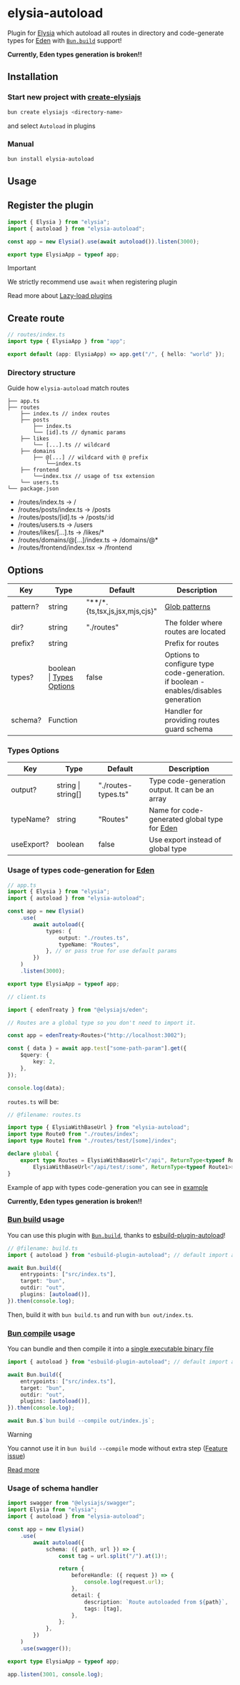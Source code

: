 # elysia-autoload

Plugin for [Elysia](https://elysiajs.com/) which autoload all routes in directory and code-generate types for [Eden](https://elysiajs.com/eden/overview.html) with [`Bun.build`](#bun-build-usage) support!

**Currently, Eden types generation is broken!!**

## Installation

### Start new project with [create-elysiajs](https://github.com/kravetsone/create-elysiajs)

```bash
bun create elysiajs <directory-name>
```

and select `Autoload` in plugins

### Manual

```bash
bun install elysia-autoload
```

## Usage

## Register the plugin

```ts
import { Elysia } from "elysia";
import { autoload } from "elysia-autoload";

const app = new Elysia().use(await autoload()).listen(3000);

export type ElysiaApp = typeof app;
```

> [!IMPORTANT]
> We strictly recommend use `await` when registering plugin
>
> Read more about [Lazy-load plugins](https://elysiajs.com/patterns/lazy-loading-module.html)

## Create route

```ts
// routes/index.ts
import type { ElysiaApp } from "app";

export default (app: ElysiaApp) => app.get("/", { hello: "world" });
```

### Directory structure

Guide how `elysia-autoload` match routes

```
├── app.ts
├── routes
    ├── index.ts // index routes
    ├── posts
        ├── index.ts
        └── [id].ts // dynamic params
    ├── likes
        └── [...].ts // wildcard
    ├── domains
        ├── @[...] // wildcard with @ prefix
            └──index.ts
    ├── frontend
        └──index.tsx // usage of tsx extension
    └── users.ts
└── package.json
```

-   /routes/index.ts → /
-   /routes/posts/index.ts → /posts
-   /routes/posts/[id].ts → /posts/:id
-   /routes/users.ts → /users
-   /routes/likes/[...].ts → /likes/\*
-   /routes/domains/@[...]/index.ts → /domains/@\*
-   /routes/frontend/index.tsx → /frontend

## Options

| Key      | Type                                       | Default                            | Description                                                                         |
| -------- | ------------------------------------------ | ---------------------------------- | ----------------------------------------------------------------------------------- |
| pattern? | string                                     | "\*\*\/\*.{ts,tsx,js,jsx,mjs,cjs}" | [Glob patterns](<https://en.wikipedia.org/wiki/Glob_(programming)>)                 |
| dir?     | string                                     | "./routes"                         | The folder where routes are located                                                 |
| prefix?  | string                                     |                                    | Prefix for routes                                                                   |
| types?   | boolean \| [Types Options](#types-options) | false                              | Options to configure type code-generation. if boolean - enables/disables generation |
| schema?  | Function                                   |                                    | Handler for providing routes guard schema                                           |

### Types Options

| Key        | Type               | Default             | Description                                                                             |
| ---------- | ------------------ | ------------------- | --------------------------------------------------------------------------------------- |
| output?    | string \| string[] | "./routes-types.ts" | Type code-generation output. It can be an array                                         |
| typeName?  | string             | "Routes"            | Name for code-generated global type for [Eden](https://elysiajs.com/eden/overview.html) |
| useExport? | boolean            | false               | Use export instead of global type                                                       |

### Usage of types code-generation for [Eden](https://elysiajs.com/eden/overview.html)

```ts
// app.ts
import { Elysia } from "elysia";
import { autoload } from "elysia-autoload";

const app = new Elysia()
    .use(
        await autoload({
            types: {
                output: "./routes.ts",
                typeName: "Routes",
            }, // or pass true for use default params
        })
    )
    .listen(3000);

export type ElysiaApp = typeof app;
```

```ts
// client.ts

import { edenTreaty } from "@elysiajs/eden";

// Routes are a global type so you don't need to import it.

const app = edenTreaty<Routes>("http://localhost:3002");

const { data } = await app.test["some-path-param"].get({
    $query: {
        key: 2,
    },
});

console.log(data);
```

`routes.ts` will be:

```ts
// @filename: routes.ts

import type { ElysiaWithBaseUrl } from "elysia-autoload";
import type Route0 from "./routes/index";
import type Route1 from "./routes/test/[some]/index";

declare global {
    export type Routes = ElysiaWithBaseUrl<"/api", ReturnType<typeof Route0>> &
        ElysiaWithBaseUrl<"/api/test/:some", ReturnType<typeof Route1>>;
}
```

Example of app with types code-generation you can see in [example](https://github.com/kravetsone/elysia-autoload/tree/main/example)

**Currently, Eden types generation is broken!!**

### [Bun build](https://bun.sh/docs/bundler) usage

You can use this plugin with [`Bun.build`](https://bun.sh/docs/bundler), thanks to [esbuild-plugin-autoload](https://github.com/kravetsone/esbuild-plugin-autoload)!

```ts
// @filename: build.ts
import { autoload } from "esbuild-plugin-autoload"; // default import also supported

await Bun.build({
    entrypoints: ["src/index.ts"],
    target: "bun",
    outdir: "out",
    plugins: [autoload()],
}).then(console.log);
```

Then, build it with `bun build.ts` and run with `bun out/index.ts`.

### [Bun compile](https://bun.sh/docs/bundler/executables) usage

You can bundle and then compile it into a [single executable binary file](https://bun.sh/docs/bundler/executables)

```ts
import { autoload } from "esbuild-plugin-autoload"; // default import also supported

await Bun.build({
    entrypoints: ["src/index.ts"],
    target: "bun",
    outdir: "out",
    plugins: [autoload()],
}).then(console.log);

await Bun.$`bun build --compile out/index.js`;
```

> [!WARNING]
> You cannot use it in `bun build --compile` mode without extra step ([Feature issue](https://github.com/oven-sh/bun/issues/11895))

[Read more](https://github.com/kravetsone/esbuild-plugin-autoload)

### Usage of schema handler

```ts
import swagger from "@elysiajs/swagger";
import Elysia from "elysia";
import { autoload } from "elysia-autoload";

const app = new Elysia()
    .use(
        await autoload({
            schema: ({ path, url }) => {
                const tag = url.split("/").at(1)!;

                return {
                    beforeHandle: ({ request }) => {
                        console.log(request.url);
                    },
                    detail: {
                        description: `Route autoloaded from ${path}`,
                        tags: [tag],
                    },
                };
            },
        })
    )
    .use(swagger());

export type ElysiaApp = typeof app;

app.listen(3001, console.log);
```
